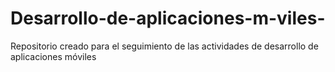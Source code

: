 # Desarrollo-de-aplicaciones-m-viles-
Repositorio creado para el seguimiento de las actividades de desarrollo de aplicaciones móviles 
